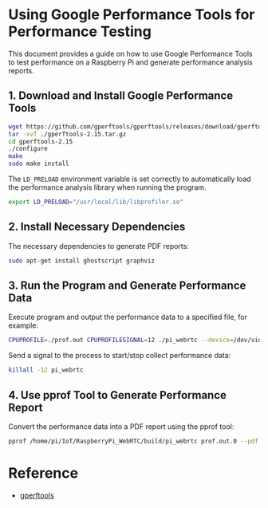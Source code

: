 # Using Google Performance Tools for Performance Testing

This document provides a guide on how to use Google Performance Tools to test performance on a Raspberry Pi and generate performance analysis reports.

## 1. Download and Install Google Performance Tools

```sh
wget https://github.com/gperftools/gperftools/releases/download/gperftools-2.15/gperftools-2.15.tar.gz
tar -xvf ./gperftools-2.15.tar.gz
cd gperftools-2.15
./configure
make
sudo make install
```

The `LD_PRELOAD` environment variable is set correctly to automatically load the performance analysis library when running the program.
```bash
export LD_PRELOAD="/usr/local/lib/libprofiler.so"
```

## 2. Install Necessary Dependencies

The necessary dependencies to generate PDF reports:

```bash
sudo apt-get install ghostscript graphviz
```

## 3. Run the Program and Generate Performance Data
Execute program and output the performance data to a specified file, for example:
```bash
CPUPROFILE=./prof.out CPUPROFILESIGNAL=12 ./pi_webrtc --device=/dev/video0 --fps=30 --width=1280 --height=960 --v4l2_format=h264 --enable_v4l2_dma --uid=home-pi-3b
```

Send a signal to the process to start/stop collect performance data:

```bash
killall -12 pi_webrtc
```

## 4. Use pprof Tool to Generate Performance Report
Convert the performance data into a PDF report using the pprof tool:

```bash
pprof /home/pi/IoT/RaspberryPi_WebRTC/build/pi_webrtc prof.out.0 --pdf > prof_0.pdf
```

# Reference
* [gperftools](https://github.com/gperftools/gperftools)

